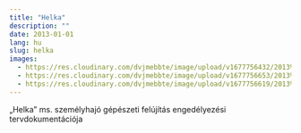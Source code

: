 ```yaml
---
title: "Helka"
description: ""
date: 2013-01-01
lang: hu
slug: helka
images:
  - https://res.cloudinary.com/dvjmebbte/image/upload/v1677756432/2013%20Helka/C%C3%8DMLAP_balatonfured-helka-presszo-napjainkban_e3nmlo.jpg
  - https://res.cloudinary.com/dvjmebbte/image/upload/v1677756653/2013%20Helka/Helka_f%C3%A9l_ueo7jv.jpg
  - https://res.cloudinary.com/dvjmebbte/image/upload/v1677756619/2013%20Helka/helka_uy94az.jpg
---
```

„Helka” ms. személyhajó gépészeti felújítás engedélyezési tervdokumentációja
